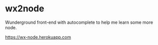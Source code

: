 wx2node
=======

Wunderground front-end with autocomplete to help me learn some more node.

https://wx-node.herokuapp.com
